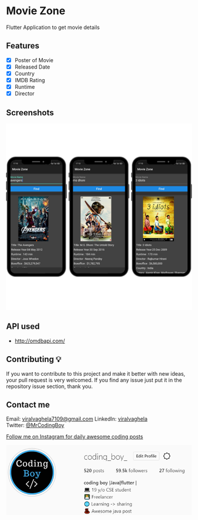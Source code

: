 
# Movie Zone

Flutter Application to get movie details

## Features
* [x] Poster of Movie 
* [x] Released Date
* [x] Country
* [x] IMDB Rating
* [x] Runtime
* [x] Director

## Screenshots
![screenshoot](./screenshots/ss.png) 

## API used
* http://omdbapi.com/

## Contributing 💡
If you want to contribute to this project and make it better with new ideas, your pull request is very welcomed.
If you find any issue just put it in the repository issue section, thank you.

## Contact me
Email: viralvaghela7109@gmail.com 
LinkedIn: [viralvaghela](https://linkedin.com/in/viralv)  
Twitter: [@MrCodingBoy](https://twitter.com/MrCodingBoy)


[Follow me on Instagram for daily awesome coding posts](https://instagram.com/coding_boy_)

![insta ss](./screenshots/insta.png)

